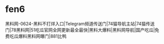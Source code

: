 # fen6
黑料网-0624-黑料不打烊入口|Telegram频道传送门|74猫导航主站|74猫传送门|78黑料网|51吃瓜官网全网更新最全最快|黑料大爆料|黑料网导航|国产吃瓜|免费吃瓜爆料黑料网曝门|881比鸭
